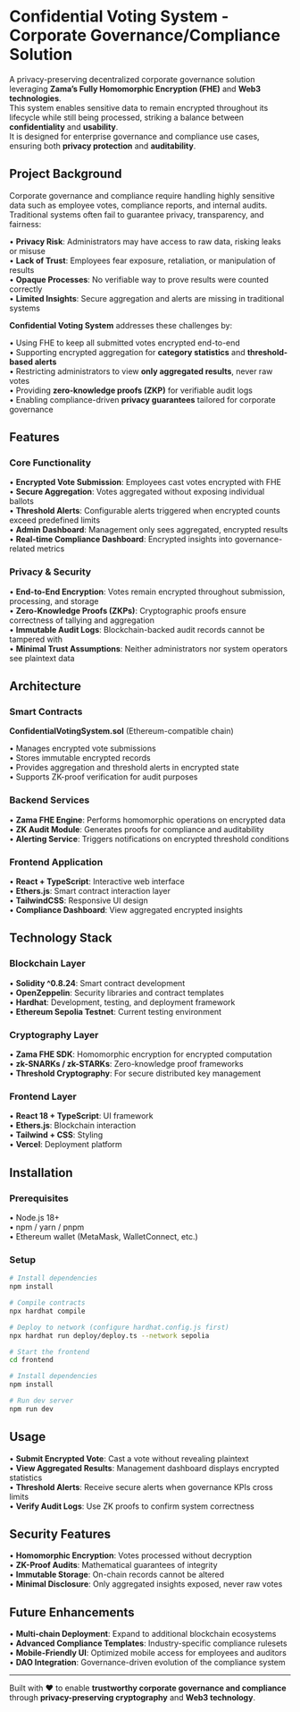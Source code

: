 # Confidential Voting System - Corporate Governance/Compliance Solution

A privacy-preserving decentralized corporate governance solution leveraging **Zama’s Fully Homomorphic Encryption (FHE)** and **Web3 technologies**.  
This system enables sensitive data to remain encrypted throughout its lifecycle while still being processed, striking a balance between **confidentiality** and **usability**.  
It is designed for enterprise governance and compliance use cases, ensuring both **privacy protection** and **auditability**.

## Project Background

Corporate governance and compliance require handling highly sensitive data such as employee votes, compliance reports, and internal audits. Traditional systems often fail to guarantee privacy, transparency, and fairness:

• **Privacy Risk**: Administrators may have access to raw data, risking leaks or misuse  
• **Lack of Trust**: Employees fear exposure, retaliation, or manipulation of results  
• **Opaque Processes**: No verifiable way to prove results were counted correctly  
• **Limited Insights**: Secure aggregation and alerts are missing in traditional systems  

**Confidential Voting System** addresses these challenges by:  

• Using FHE to keep all submitted votes encrypted end-to-end  
• Supporting encrypted aggregation for **category statistics** and **threshold-based alerts**  
• Restricting administrators to view **only aggregated results**, never raw votes  
• Providing **zero-knowledge proofs (ZKP)** for verifiable audit logs  
• Enabling compliance-driven **privacy guarantees** tailored for corporate governance  

## Features

### Core Functionality

• **Encrypted Vote Submission**: Employees cast votes encrypted with FHE  
• **Secure Aggregation**: Votes aggregated without exposing individual ballots  
• **Threshold Alerts**: Configurable alerts triggered when encrypted counts exceed predefined limits  
• **Admin Dashboard**: Management only sees aggregated, encrypted results  
• **Real-time Compliance Dashboard**: Encrypted insights into governance-related metrics  

### Privacy & Security

• **End-to-End Encryption**: Votes remain encrypted throughout submission, processing, and storage  
• **Zero-Knowledge Proofs (ZKPs)**: Cryptographic proofs ensure correctness of tallying and aggregation  
• **Immutable Audit Logs**: Blockchain-backed audit records cannot be tampered with  
• **Minimal Trust Assumptions**: Neither administrators nor system operators see plaintext data  

## Architecture

### Smart Contracts

**ConfidentialVotingSystem.sol** (Ethereum-compatible chain)  

• Manages encrypted vote submissions  
• Stores immutable encrypted records  
• Provides aggregation and threshold alerts in encrypted state  
• Supports ZK-proof verification for audit purposes  

### Backend Services

• **Zama FHE Engine**: Performs homomorphic operations on encrypted data  
• **ZK Audit Module**: Generates proofs for compliance and auditability  
• **Alerting Service**: Triggers notifications on encrypted threshold conditions  

### Frontend Application

• **React + TypeScript**: Interactive web interface  
• **Ethers.js**: Smart contract interaction layer  
• **TailwindCSS**: Responsive UI design  
• **Compliance Dashboard**: View aggregated encrypted insights  

## Technology Stack

### Blockchain Layer

• **Solidity ^0.8.24**: Smart contract development  
• **OpenZeppelin**: Security libraries and contract templates  
• **Hardhat**: Development, testing, and deployment framework  
• **Ethereum Sepolia Testnet**: Current testing environment  

### Cryptography Layer

• **Zama FHE SDK**: Homomorphic encryption for encrypted computation  
• **zk-SNARKs / zk-STARKs**: Zero-knowledge proof frameworks  
• **Threshold Cryptography**: For secure distributed key management  

### Frontend Layer

• **React 18 + TypeScript**: UI framework  
• **Ethers.js**: Blockchain interaction  
• **Tailwind + CSS**: Styling  
• **Vercel**: Deployment platform  

## Installation

### Prerequisites

• Node.js 18+  
• npm / yarn / pnpm  
• Ethereum wallet (MetaMask, WalletConnect, etc.)  

### Setup

```bash
# Install dependencies
npm install

# Compile contracts
npx hardhat compile

# Deploy to network (configure hardhat.config.js first)
npx hardhat run deploy/deploy.ts --network sepolia

# Start the frontend
cd frontend

# Install dependencies
npm install

# Run dev server
npm run dev
```

## Usage

• **Submit Encrypted Vote**: Cast a vote without revealing plaintext  
• **View Aggregated Results**: Management dashboard displays encrypted statistics  
• **Threshold Alerts**: Receive secure alerts when governance KPIs cross limits  
• **Verify Audit Logs**: Use ZK proofs to confirm system correctness  

## Security Features

• **Homomorphic Encryption**: Votes processed without decryption  
• **ZK-Proof Audits**: Mathematical guarantees of integrity  
• **Immutable Storage**: On-chain records cannot be altered  
• **Minimal Disclosure**: Only aggregated insights exposed, never raw votes  

## Future Enhancements

• **Multi-chain Deployment**: Expand to additional blockchain ecosystems  
• **Advanced Compliance Templates**: Industry-specific compliance rulesets  
• **Mobile-Friendly UI**: Optimized mobile access for employees and auditors  
• **DAO Integration**: Governance-driven evolution of the compliance system  

---

Built with ❤️ to enable **trustworthy corporate governance and compliance** through **privacy-preserving cryptography** and **Web3 technology**.  
